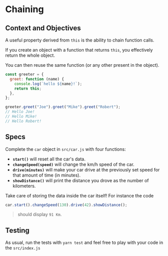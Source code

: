 # Chaining

## Context and Objectives

A useful property derived from `this` is the ability to chain function calls.

If you create an object with a function that returns `this`, you effectively return the whole object.

You can then reuse the same function (or any other present in the object).

```javascript
const greeter = {
  greet: function (name) {
    console.log(`hello ${name}!`);
    return this;
  },
}; 

greeter.greet("Joe").greet("Mike").greet("Robert");
// Hello Joe!
// Hello Mike!
// Hello Robert!
```

## Specs

Complete the `car` object in `src/car.js` with four functions:

- **`start()`** will reset all the car's data.
- **`changeSpeed(speed)`** will change the km/h speed of the car.
- **`drive(minutes)`** will make your car drive at the previously set speed for that amount of time (in minutes).
- **`showDistance()`** will print the distance you drove as the number of kilometers.

Take care of storing the data inside the car itself!
For instance the code

```javascript
car.start().changeSpeed(130).drive(42).showDistance();
```

> should display `91 Km`.

## Testing

As usual, run the tests with `yarn test` and feel free to play with your code in the `src/index.js`
